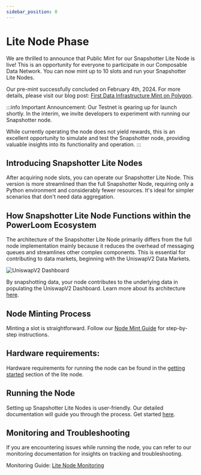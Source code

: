 ```yaml
---
sidebar_position: 0
---
```


# Lite Node Phase

We are thrilled to announce that Public Mint for our Snapshotter Lite Node is live! This is an opportunity for everyone to participate in our Composable Data Network. You can now mint up to 10 slots and run your Snapshotter Lite Nodes.

Our pre-mint successfully concluded on February 4th, 2024.
For more details, please visit our blog post: [First Data Infrastructure Mint on Polygon](https://blog.powerloom.io/first-data-infrastructure-mint-on-polygon-launching-over-10-000-data-nodes/).

:::info
Important Announcement: Our Testnet is gearing up for launch shortly. In the interim, we invite developers to experiment with running our Snapshotter node.

While currently operating the node does not yield rewards, this is an excellent opportunity to simulate and test the Snapshotter node, providing valuable insights into its functionality and operation.
:::

## Introducing Snapshotter Lite Nodes

After acquiring node slots, you can operate our Snapshotter Lite Node. This version is more streamlined than the full Snapshotter Node, requiring only a Python environment and considerably fewer resources. It's ideal for simpler scenarios that don't need data aggregation.

## How Snapshotter Lite Node Functions within the PowerLoom Ecosystem

The architecture of the Snapshotter Lite Node primarily differs from the full node implementation mainly because it reduces the overhead of messaging queues and streamlines other complex components. This is essential for contributing to data markets, beginning with the UniswapV2 Data Markets.

![UniswapV2 Dashboard](/images/uniswapv2-dashboard1.png)

 By snapshotting data, your node contributes to the underlying data in populating the UniswapV2 Dashboard. Learn more about its architecture [here](https://github.com/PowerLoom/snapshotter-lite?tab=readme-ov-file#overview).

## Node Minting Process

Minting a slot is straightforward. Follow our [Node Mint Guide](https://www.notion.so/Node-Slot-NFT-Mints-1a5e4f4de0164a1e877e233ea61fbd1f?pvs=21) for step-by-step instructions.

## Hardware requirements:

Hardware requirements for running the node can be found in the [getting started](../build-with-powerloom/snapshotter-node/lite-node/getting-started/#hardware-requirements) section of the lite node.

## Running the Node

Setting up Snapshotter Lite Nodes is user-friendly. Our detailed documentation will guide you through the process. Get started [here](../build-with-powerloom/snapshotter-node/lite-node/getting-started/).

## Monitoring and Troubleshooting

If you are encountering issues while running the node, you can refer to our monitoring documentation for insights on tracking and troubleshooting.

Monitoring Guide: [Lite Node Monitoring](../build-with-powerloom/snapshotter-node/lite-node/monitoring.md)